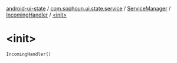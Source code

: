 [android-ui-state](../../../index.md) / [com.sophoun.ui.state.service](../../index.md) / [ServiceManager](../index.md) / [IncomingHandler](index.md) / [&lt;init&gt;](./-init-.md)

# &lt;init&gt;

`IncomingHandler()`